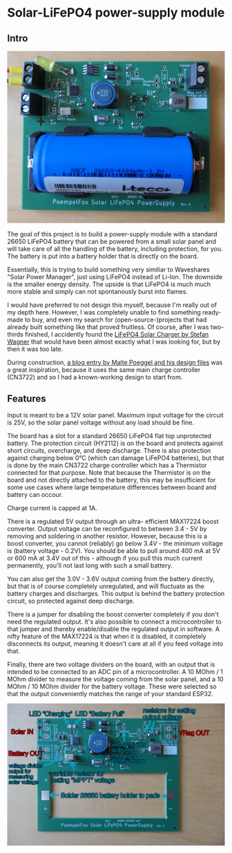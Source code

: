 # Solar-LiFePO4 power-supply module

## Intro

![picture showing the first revision of the board in this project. A printed circuit board with many components mounted on, including a very big battery covering almost the bottom half of the picture.](pics/assembled1.jpg)

The goal of this project is to build a power-supply
module with a standard 26650 LiFePO4 battery that can
be powered from a small solar panel and will take
care of all the handling of the battery, including
protection, for you.
The battery is put into a battery holder that is
directly on the board.

Essentially, this is trying to build something
very similiar to Waveshares "Solar Power Manager",
just using LiFePO4 instead of Li-Ion. The
downside is the smaller energy density. The upside
is that LiFePO4 is much much more stable and simply
can not spontanously burst into flames.

I would have preferred to not design this myself,
because I'm really out of my depth here. However,
I was completely unable to find something ready-made
to buy, and even my search for (open-source-)projects
that had already built something like that proved
fruitless. Of course, after I was two-thirds finished,
I accidently found the
[LiFePO4 Solar Charger by Stefan Wagner](https://github.com/wagiminator/Power-Boards/blob/master/Solar_Charger/readme.md)
that would have been almost exactly what I was looking
for, but by then it was too late.

During construction,
[a blog entry by Malte Poeggel and his design files](https://www.maltepoeggel.de/?site=solar-mppt-cn3722&lang=en)
was a great inspiration, because it uses the same
main charge controller (CN3722) and so I had a known-working
design to start from.

## Features

Input is meant to be a 12V solar panel. Maximum input
voltage for the circuit is 25V, so the solar panel
voltage without any load should be fine.

The board has a slot for a standard 26650 LiFePO4
flat top unprotected battery. The protection circuit
(HY2112) is on the board and protects against
short circuits, overcharge, and deep discharge.
There is also protection against charging below
0°C (which can damage LiFePO4 batteries), but that
is done by the main CN3722 charge controller which has
a Thermistor connected for that purpose. Note that
because the Thermistor is on the board and not
directly attached to the battery, this may be
insufficient for some use cases where large
temperature differences between board and battery
can occour.

Charge current is capped at 1A.

There is a regulated 5V output through an ultra-
efficient MAX17224 boost converter. Output voltage can
be reconfigured to between 3.4 - 5V by removing and
soldering in another resistor. However, because this
is a boost converter, you cannot (reliably) go below
3.4V - the minimum voltage is (battery voltage - 0.2V).
You should be able to pull around 400 mA at 5V or
600 mA at 3.4V out of this - although if you pull this
much current permanently, you'll not last long
with such a small battery.

You can also get the 3.0V - 3.6V output coming from
the battery directly, but that is of course completely
unregulated, and will fluctuate as the battery charges
and discharges. This output is behind the battery
protection circuit, so protected against deep
discharge.

There is a jumper for disabling the boost converter
completely if you don't need the regulated output.
It's also possible to connect a microcontroller to
that jumper and thereby enable/disable the regulated
output in software. A nifty feature of the MAX17224
is that when it is disabled, it completely disconnects
its output, meaning it doesn't care at all if you
feed voltage into that.

Finally, there are two voltage dividers on the board,
with an output that is intended to be connected to
an ADC pin of a microcontroller. A 10 MOhm / 1 MOhm
divider to measure the voltage coming from the solar
panel, and a 10 MOhm / 10 MOhm divider for the battery
voltage. These were selected so that the output
conveniently matches the range of your standard ESP32.

![a picture showing the printed circuit board, with labels showing what needs to be connected where.](pics/labeledboard.jpg)

